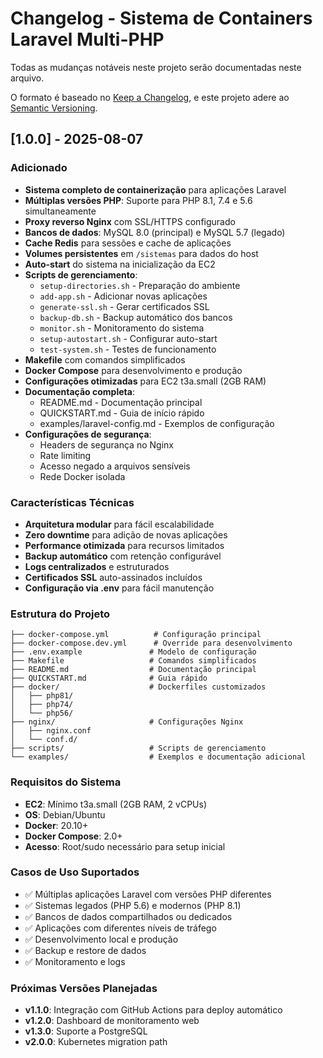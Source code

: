 # Changelog - Sistema de Containers Laravel Multi-PHP

Todas as mudanças notáveis neste projeto serão documentadas neste arquivo.

O formato é baseado no [Keep a Changelog](https://keepachangelog.com/pt-BR/1.0.0/),
e este projeto adere ao [Semantic Versioning](https://semver.org/lang/pt-BR/).

## [1.0.0] - 2025-08-07

### Adicionado
- **Sistema completo de containerização** para aplicações Laravel
- **Múltiplas versões PHP**: Suporte para PHP 8.1, 7.4 e 5.6 simultaneamente
- **Proxy reverso Nginx** com SSL/HTTPS configurado
- **Bancos de dados**: MySQL 8.0 (principal) e MySQL 5.7 (legado)
- **Cache Redis** para sessões e cache de aplicações
- **Volumes persistentes** em `/sistemas` para dados do host
- **Auto-start** do sistema na inicialização da EC2
- **Scripts de gerenciamento**:
  - `setup-directories.sh` - Preparação do ambiente
  - `add-app.sh` - Adicionar novas aplicações
  - `generate-ssl.sh` - Gerar certificados SSL
  - `backup-db.sh` - Backup automático dos bancos
  - `monitor.sh` - Monitoramento do sistema
  - `setup-autostart.sh` - Configurar auto-start
  - `test-system.sh` - Testes de funcionamento
- **Makefile** com comandos simplificados
- **Docker Compose** para desenvolvimento e produção
- **Configurações otimizadas** para EC2 t3a.small (2GB RAM)
- **Documentação completa**:
  - README.md - Documentação principal
  - QUICKSTART.md - Guia de início rápido
  - examples/laravel-config.md - Exemplos de configuração
- **Configurações de segurança**:
  - Headers de segurança no Nginx
  - Rate limiting
  - Acesso negado a arquivos sensíveis
  - Rede Docker isolada

### Características Técnicas
- **Arquitetura modular** para fácil escalabilidade
- **Zero downtime** para adição de novas aplicações
- **Performance otimizada** para recursos limitados
- **Backup automático** com retenção configurável
- **Logs centralizados** e estruturados
- **Certificados SSL** auto-assinados incluídos
- **Configuração via .env** para fácil manutenção

### Estrutura do Projeto
```
├── docker-compose.yml          # Configuração principal
├── docker-compose.dev.yml      # Override para desenvolvimento
├── .env.example               # Modelo de configuração
├── Makefile                   # Comandos simplificados
├── README.md                  # Documentação principal
├── QUICKSTART.md              # Guia rápido
├── docker/                    # Dockerfiles customizados
│   ├── php81/
│   ├── php74/
│   └── php56/
├── nginx/                     # Configurações Nginx
│   ├── nginx.conf
│   └── conf.d/
├── scripts/                   # Scripts de gerenciamento
└── examples/                  # Exemplos e documentação adicional
```

### Requisitos do Sistema
- **EC2**: Mínimo t3a.small (2GB RAM, 2 vCPUs)
- **OS**: Debian/Ubuntu
- **Docker**: 20.10+
- **Docker Compose**: 2.0+
- **Acesso**: Root/sudo necessário para setup inicial

### Casos de Uso Suportados
- ✅ Múltiplas aplicações Laravel com versões PHP diferentes
- ✅ Sistemas legados (PHP 5.6) e modernos (PHP 8.1)
- ✅ Bancos de dados compartilhados ou dedicados
- ✅ Aplicações com diferentes níveis de tráfego
- ✅ Desenvolvimento local e produção
- ✅ Backup e restore de dados
- ✅ Monitoramento e logs

### Próximas Versões Planejadas
- **v1.1.0**: Integração com GitHub Actions para deploy automático
- **v1.2.0**: Dashboard de monitoramento web
- **v1.3.0**: Suporte a PostgreSQL
- **v2.0.0**: Kubernetes migration path

